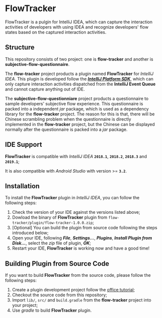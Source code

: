 # FlowTracker

FlowTracker is a pulgin for IntelliJ IDEA, which can capture the interaction activities of developers with using IDEA and recognize developers' flow states based on the captured interaction activities.



## Structure

This repository consists of two project: one is **flow-tracker** and another is **subjective-flow-questionnaire**.

The **flow-tracker** project products a plugin named **FlowTracker** for *IntelliJ IDEA*. This plugin is developed follow the [***IntelliJ Platform SDK***](http://www.jetbrains.org/intellij/sdk/docs/welcome.html), which can only capture interaction activities dispatched from the **IntelliJ Event Queue** and cannot capture anything out of IDE.

The **subjective-flow-questionniare** project products a questionnaire to sample developers' subjective flow experience. This questionnaire is packed into a independent *jar* package, which is used as a dependency library for the **flow-tracker** project. The reason for this is that, there will be Chinese scrambling problem when the questionnaire is directly implemented in the **flow-tracker** project, but the Chinese can be displayed normally after the questionnaire is packed into a *jar* package.



## IDE Support

**FlowTracker** is compatible with *IntelliJ IDEA* **`2018.1`**, **`2018.2`**, **`2018.3`** and **`2019.1`**;

It is also compatible with *Android Studio* with version >= **`3.2`**.

## Installation

To install the **FlowTracker** plugin in *IntelliJ IDEA*, you can follow the following steps:

1. Check the version of your IDE against the versions listed above;
2. Dowload the binary of **FlowTracker** plugin from `flow-tracker/plugin/flow-tracker-1.0.0.zip`; 
3. [Optional] You can build the plugin from source code following the steps introduced below;
4. Open your IDE, following ***File***, ***Settings...***, ***Plugins***, ***Install Plugin from Disk...***, select the *zip* file of plugin, ***OK***;
5. Restart your IDE, **FlowTracker** is working now and have a good time!


## Building Plugin from Source Code

If you want to build **FlowTracker** from the source code, please follow the following steps:

1. Create a plugin development project follow the [office tutorial](http://www.jetbrains.org/intellij/sdk/docs/tutorials/build_system/prerequisites.html);
2. Checkout the source code from this repository;
3. Import `lib/`, `src/` and `build.gradle` from the **flow-tracker** project into your project;
4. Use *gradle* to build **FlowTracker** plugin.

